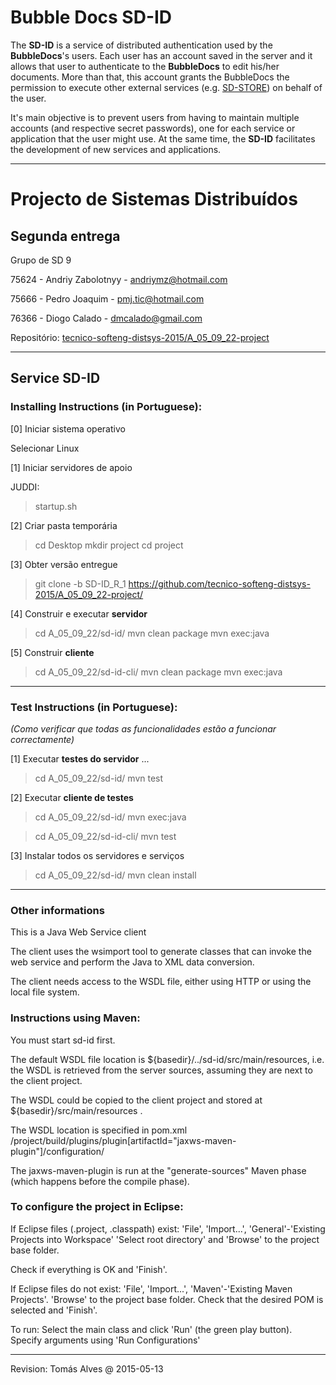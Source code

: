 # Bubble Docs SD-ID

The **SD-ID** is a service of distributed authentication used by the **BubbleDocs**'s users. Each user has an account saved in the server and it allows that user to authenticate to the **BubbleDocs** to edit his/her documents. More than that, this account grants the BubbleDocs the permission to execute other external services (e.g. [SD-STORE](https://github.com/tecnico-softeng-distsys-2015/A_05_09_22-project/wiki/SD_STORE)) on behalf of the user.

It's main objective is to prevent users from having to maintain multiple accounts (and respective secret passwords), one for each service or application that the user might use. At the same time, the **SD-ID** facilitates the development of new services and applications.

***

# Projecto de Sistemas Distribuídos #

## Segunda entrega ##

Grupo de SD 9

75624 - Andriy Zabolotnyy - andriymz@hotmail.com

75666 - Pedro Joaquim - pmj.tic@hotmail.com

76366 - Diogo Calado - dmcalado@gmail.com


Repositório:
[tecnico-softeng-distsys-2015/A_05_09_22-project](https://github.com/tecnico-softeng-distsys-2015/A_05_09_22-project/)


-------------------------------------------------------------------------------

## Service SD-ID


### Installing Instructions (in Portuguese): ###

[0] Iniciar sistema operativo

Selecionar Linux

[1] Iniciar servidores de apoio

JUDDI:
> startup.sh

[2] Criar pasta temporária

> cd Desktop
> mkdir project
> cd project

[3] Obter versão entregue

> git clone -b SD-ID_R_1 https://github.com/tecnico-softeng-distsys-2015/A_05_09_22-project/
 

[4] Construir e executar **servidor**

> cd  A_05_09_22/sd-id/
> mvn clean package 
> mvn exec:java


[5] Construir **cliente**

> cd  A_05_09_22/sd-id-cli/
> mvn clean package
> mvn exec:java


-------------------------------------------------------------------------------

### Test Instructions (in Portuguese): ###
*(Como verificar que todas as funcionalidades estão a funcionar correctamente)*


[1] Executar **testes do servidor** ...

> cd  A_05_09_22/sd-id/
> mvn test


[2] Executar **cliente de testes**

> cd A_05_09_22/sd-id/
> mvn exec:java


> cd A_05_09_22/sd-id-cli/
> mvn test

[3] Instalar todos os servidores e serviços
> cd  A_05_09_22/sd-id/
> mvn clean install

-------------------------------------------------------------------------------

### Other informations ###

This is a Java Web Service client

The client uses the wsimport tool to generate classes that can invoke the web service and perform the Java to XML data conversion.

The client needs access to the WSDL file, either using HTTP or using the local file system.

### Instructions using Maven:

You must start sd-id first.

The default WSDL file location is ${basedir}/../sd-id/src/main/resources, i.e. the WSDL is retrieved from the server sources, assuming they are next to the client project.

The WSDL could be copied to the client project and stored at ${basedir}/src/main/resources .

The WSDL location is specified in pom.xml
/project/build/plugins/plugin[artifactId="jaxws-maven-plugin"]/configuration/

The jaxws-maven-plugin is run at the "generate-sources" Maven phase (which happens before the compile phase).

### To configure the project in Eclipse:

If Eclipse files (.project, .classpath) exist: 'File', 'Import...', 'General'-'Existing Projects into Workspace' 'Select root directory' and 'Browse' to the project base folder.

Check if everything is OK and 'Finish'.

If Eclipse files do not exist:
'File', 'Import...', 'Maven'-'Existing Maven Projects'.
'Browse' to the project base folder.
Check that the desired POM is selected and 'Finish'.

To run:
Select the main class and click 'Run' (the green play button).
Specify arguments using 'Run Configurations'

___________________

Revision: Tomás Alves @ 2015-05-13
